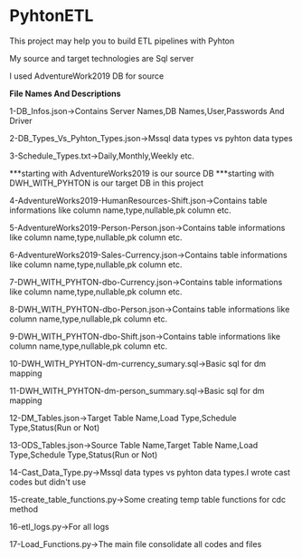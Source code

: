 # PyhtonETL
This project may help you to build ETL pipelines with Pyhton 

My source and target technologies are Sql server

I used AdventureWork2019 DB for source 

**File Names And Descriptions**

1-DB_Infos.json->Contains Server Names,DB Names,User,Passwords And Driver

2-DB_Types_Vs_Pyhton_Types.json->Mssql data types vs pyhton data types

3-Schedule_Types.txt->Daily,Monthly,Weekly etc.

***starting with AdventureWorks2019 is our source DB
***starting with DWH_WITH_PYHTON is our target DB in this project

4-AdventureWorks2019-HumanResources-Shift.json->Contains table informations like column name,type,nullable,pk column etc.

5-AdventureWorks2019-Person-Person.json->Contains table informations like column name,type,nullable,pk column etc.

6-AdventureWorks2019-Sales-Currency.json->Contains table informations like column name,type,nullable,pk column etc.

7-DWH_WITH_PYHTON-dbo-Currency.json->Contains table informations like column name,type,nullable,pk column etc.

8-DWH_WITH_PYHTON-dbo-Person.json->Contains table informations like column name,type,nullable,pk column etc.

9-DWH_WITH_PYHTON-dbo-Shift.json->Contains table informations like column name,type,nullable,pk column etc.

10-DWH_WITH_PYHTON-dm-currency_sumary.sql->Basic sql for dm mapping

11-DWH_WITH_PYHTON-dm-person_summary.sql->Basic sql for dm mapping

12-DM_Tables.json->Target Table Name,Load Type,Schedule Type,Status(Run or Not)

13-ODS_Tables.json->Source Table Name,Target Table Name,Load Type,Schedule Type,Status(Run or Not)

14-Cast_Data_Type.py->Mssql data types vs pyhton data types.I wrote cast codes but didn't use

15-create_table_functions.py->Some creating temp table functions for cdc method

16-etl_logs.py->For all logs

17-Load_Functions.py->The main file consolidate all codes and files
